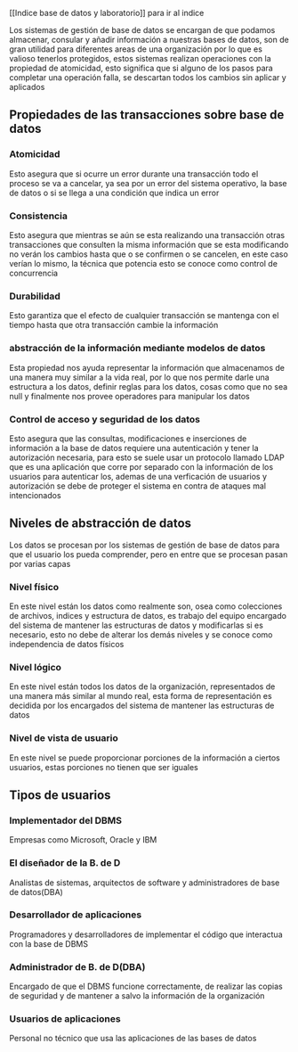 [[Indice base de datos y laboratorio]] para ir al indice 

Los sistemas de gestión de base de datos se encargan de que podamos almacenar, consular y añadir información a nuestras bases de datos, son de gran utilidad para diferentes areas de una 
organización por lo que es valioso tenerlos protegidos, estos sistemas realizan operaciones con la propiedad de atomicidad, esto significa que si alguno de los pasos para completar una operación 
falla, se descartan todos los cambios sin aplicar y aplicados 

## Propiedades de las transacciones sobre base de datos

### Atomicidad

Esto asegura que si ocurre un error durante una transacción todo el proceso se va a cancelar, ya sea por un error del sistema operativo, la base de datos o si se llega a una condición que indica un error

### Consistencia 

Esto asegura que mientras se aún se esta realizando una transacción otras transacciones que consulten la misma información que se esta modificando no verán los cambios hasta que o se confirmen o 
se cancelen, en este caso verían lo mismo, la técnica que potencia esto se conoce como control de concurrencia 

### Durabilidad

Esto garantiza que el efecto de cualquier transacción se mantenga con el tiempo hasta que otra transacción cambie la información 

### abstracción de la información mediante modelos de datos 

Esta propiedad nos ayuda representar la información que almacenamos de una manera muy similar a la vida real, por lo que nos permite darle una estructura a los datos, definir reglas para los datos, 
cosas como que no sea null y finalmente nos provee operadores para manipular los datos 

### Control de acceso y seguridad de los datos

Esto asegura que las consultas, modificaciones e inserciones de información a la base de datos requiere una autenticación y tener la autorización necesaria, para esto se suele usar un protocolo llamado
LDAP que es una aplicación que corre por separado con la información de los usuarios para autenticar los, ademas de una verficación de usuarios y autorización se debe de proteger el sistema en contra
de ataques mal intencionados 

## Niveles de abstracción de datos

Los datos se procesan por los sistemas de gestión de base de datos para que el usuario los pueda comprender, pero en entre que se procesan pasan por varias capas

### Nivel físico

En este nivel están los datos como realmente son, osea como colecciones de archivos, indices y estructura de datos, es trabajo del equipo encargado del sistema de mantener las estructuras de datos
y modificarlas si es necesario, esto no debe de alterar los demás niveles y se conoce como independencia de datos físicos

### Nivel lógico 

En este nivel están todos los datos de la organización, representados de una manera más similar al mundo real, esta forma de representación es decidida por los encargados del sistema de mantener 
las  estructuras de datos 

### Nivel de vista de usuario

En este nivel se puede proporcionar porciones de la información a ciertos usuarios, estas porciones no tienen que ser iguales

## Tipos de usuarios

### Implementador del DBMS

Empresas como Microsoft, Oracle y IBM

### El diseñador de la B. de D

Analistas de sistemas, arquitectos de software y administradores de base de datos(DBA)

### Desarrollador de aplicaciones

Programadores y desarrolladores de implementar el código que interactua con la base de DBMS

### Administrador de B. de D(DBA)

Encargado de que el DBMS funcione correctamente, de realizar las copias de seguridad y de mantener a salvo la información de la organización

### Usuarios de aplicaciones

Personal no técnico que usa las aplicaciones de las bases de datos